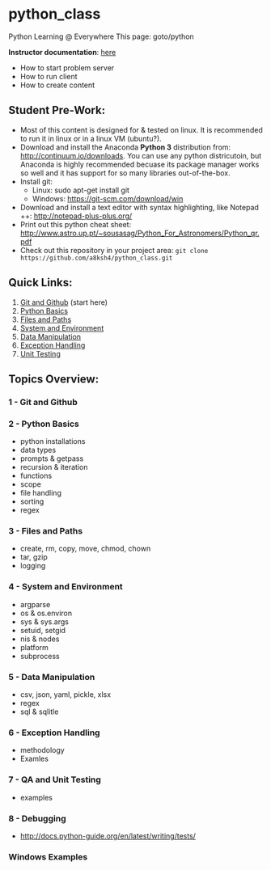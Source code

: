 # python_class
Python Learning @ Everywhere
This page:  goto/python

**Instructor documentation**: [here](./cobra/README.md)
* How to start problem server
* How to run client
* How to create content
  
## Student Pre-Work:
* Most of this content is designed for & tested on linux.  It is recommended to run it in linux or in a linux VM (ubuntu?).
* Download and install the Anaconda **Python 3** distribution from: http://continuum.io/downloads.  You can use any python districutoin, but Anaconda is highly recommended becuase its package manager works so well and it has support for so many libraries out-of-the-box.  
* Install git:
  * Linux:  sudo apt-get install git
  * Windows:  https://git-scm.com/download/win
* Download and install a text editor with syntax highlighting, like Notepad ++: http://notepad-plus-plus.org/
* Print out this python cheat sheet: http://www.astro.up.pt/~sousasag/Python_For_Astronomers/Python_qr.pdf
* Check out this repository in your project area:
  `git clone https://github.com/a8ksh4/python_class.git`

## Quick Links:
1. [Git and Github](./1-git_and_github/README.md) (start here)
2. [Python Basics](./2-python_basics/README.md)
3. [Files and Paths](./3-files_and_paths/README.md)
4. [System and Environment](./4-system_and_env/README.md)
5. [Data Manipulation](./5-data_manipulation/README.md)
6. [Exception Handling](./6-exception_handling/README.md)
7. [Unit Testing](./7-unit-testing/README.md)

## Topics Overview:
### 1 - Git and Github
### 2 - Python Basics
* python installations
* data types
* prompts & getpass
* recursion & iteration
* functions
* scope
* file handling
* sorting
* regex
### 3 - Files and Paths
* create, rm, copy, move, chmod, chown
* tar, gzip
* logging
### 4 - System and Environment
* argparse
* os & os.environ
* sys & sys.args
* setuid, setgid
* nis & nodes
* platform
* subprocess
### 5 - Data Manipulation
* csv, json, yaml, pickle, xlsx
* regex
* sql & sqlitle
### 6 - Exception Handling
* methodology
* Examles
### 7 - QA and Unit Testing
* examples
### 8 - Debugging
* http://docs.python-guide.org/en/latest/writing/tests/

### Windows Examples

